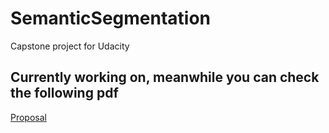 # SemanticSegmentation
Capstone project for Udacity

## Currently working on, meanwhile you can check the following pdf
[Proposal](Proposal/Proposal.pdf)
